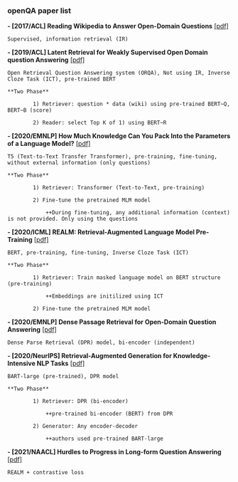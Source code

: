 ### openQA paper list



**- [2017/ACL] Reading Wikipedia to Answer Open-Domain Questions** [[pdf]](https://arxiv.org/pdf/1704.00051.pdf)
    
    Supervised, information retrieval (IR)
    
    
**- [2019/ACL] Latent Retrieval for Weakly Supervised Open Domain question Answering** [[pdf]](https://arxiv.org/pdf/1906.00300.pdf) 
    
    Open Retrieval Question Answering system (ORQA), Not using IR, Inverse Cloze Task (ICT), pre-trained BERT
    
    **Two Phase**
    
            1) Retriever: question * data (wiki) using pre-trained BERT~Q, BERT~B (score)
    
            2) Reader: select Top K of 1) using BERT~R


**- [2020/EMNLP] How Much Knowledge Can You Pack Into the Parameters of a Language Model?** [[pdf]](https://arxiv.org/pdf/2002.08910.pdf) 
            
    T5 (Text-to-Text Transfer Transformer), pre-training, fine-tuning, without external information (only questions)

    **Two Phase**
            
            1) Retriever: Transformer (Text-to-Text, pre-training)
            
            2) Fine-tune the pretrained MLM model 
            
                ++During fine-tuning, any additional information (context) is not provided. Only using the questions
               


**- [2020/ICML] REALM: Retrieval-Augmented Language Model Pre-Training** [[pdf]](https://arxiv.org/pdf/2002.08909.pdf) 
    
    BERT, pre-training, fine-tuning, Inverse Cloze Task (ICT) 
    
    **Two Phase**
            
            1) Retriever: Train masked language model on BERT structure (pre-training)
            
                ++Embeddings are initilized using ICT
            
            2) Fine-tune the pretrained MLM model 
    
    
**- [2020/EMNLP] Dense Passage Retrieval for Open-Domain Question Answering** [[pdf]](https://arxiv.org/pdf/2004.04906.pdf) 
            
    Dense Parse Retrieval (DPR) model, bi-encoder (independent) 
    
    

**- [2020/NeurIPS] Retrieval-Augmented Generation for Knowledge-Intensive NLP Tasks** [[pdf]](https://arxiv.org/abs/2005.11401.pdf) 
            
    BART-large (pre-trained), DPR model 
    
    **Two Phase**
            
            1) Retriever: DPR (bi-encoder)
            
                ++pre-trained bi-encoder (BERT) from DPR
            
            2) Generator: Any encoder-decoder
    
                ++authors used pre-trained BART-large
 
 
 
**- [2021/NAACL] Hurdles to Progress in Long-form Question Answering** [[pdf]](https://arxiv.org/pdf/2103.06332.pdf) 
            
    REALM + contrastive loss
    
    

